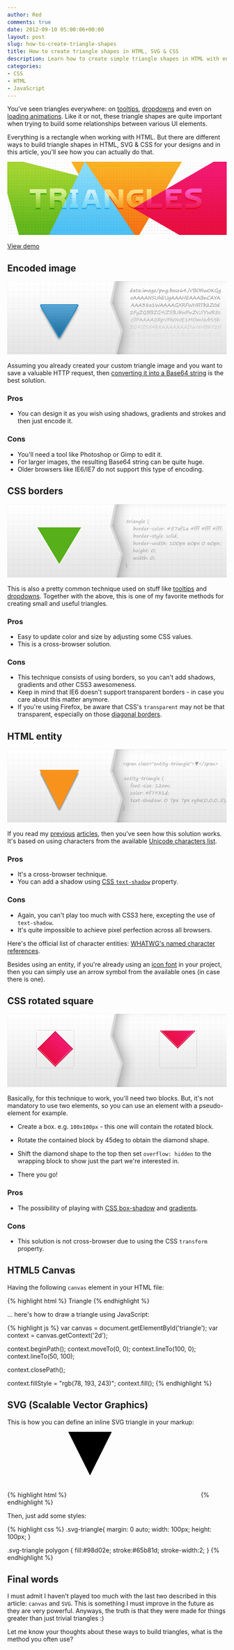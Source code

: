 ```yaml
---
author: Red
comments: true
date: 2012-09-10 05:00:06+00:00
layout: post
slug: how-to-create-triangle-shapes
title: How to create triangle shapes in HTML, SVG & CSS
description: Learn how to create simple triangle shapes in HTML with entities or Base64, SVG, CSS border and transform.
categories:
- CSS
- HTML
- JavaScript
---
```


You've seen triangles everywhere: on [tooltips](/easy-css3-jquery-tooltips/), [dropdowns](/css3-animated-dropdown-menu/) and even on [loading animations](/css3-loading-animation-experiment/). Like it or not, these triangle shapes are quite important when trying to build some relationships between various UI elements.

Everything is a rectangle when working with HTML. But there are different ways to build triangle shapes in HTML, SVG & CSS for your designs and in this article, you'll see how you can actually do that.

![Colored triangles in HTML, SVG and CSS](/dist/uploads/2012/08/webdesign-triangles.png)

<!-- more -->

[View demo](/dist/uploads/2012/09/create-triangle-shapes-demo.html)

## Encoded image

![Encoded base64 triangle](/dist/uploads/2012/09/encoded-base64.png)

Assuming you already created your custom triangle image and you want to save a valuable HTTP request, then [converting it into a Base64 string](/data-uri-tools/) is the best solution.

### Pros

* You can design it as you wish using shadows, gradients and strokes and then just encode it.

### Cons

* You'll need a tool like Photoshop or Gimp to edit it.
* For larger images, the resulting Base64 string can be quite huge.
* Older browsers like IE6/IE7 do not support this type of encoding.

## CSS borders

![CSS green border triangle](/dist/uploads/2012/09/border-triangle.png)

This is also a pretty common technique used on stuff like [tooltips](/css3-tooltips) and [dropdowns](/css3-dropdown-menu). Together with the above, this is one of my favorite methods for creating small and useful triangles.

### Pros

* Easy to update color and size by adjusting some CSS values.
* This is a cross-browser solution.

### Cons

* This technique consists of using borders, so you can't add shadows, gradients and other CSS3 awesomeness.
* Keep in mind that IE6 doesn't support transparent borders - in case you care about this matter anymore.
* If you're using Firefox, be aware that CSS's `transparent` may not be that transparent, especially on those [diagonal borders](/css-diagonal-borders-still-not-rendering-properly-on-firefox/).

## HTML entity

![HTML entity triangle](/dist/uploads/2012/09/entity-triangle.png)

If you read my [previous](/simple-and-effective-dropdown-login-box/) [articles](/just-another-awesome-css3-buttons/), then you've seen how this solution works. It's based on using characters from the available [Unicode characters list](https://en.wikipedia.org/wiki/List_of_Unicode_characters).

### Pros

* It's a cross-browser technique.
* You can add a shadow using [CSS `text-shadow`](/drop-shadow-effect-using-css/) property.

### Cons

* Again, you can't play too much with CSS3 here, excepting the use of `text-shadow`.
* It's quite impossible to achieve pixel perfection across all browsers.

Here's the official list of character entities: [WHATWG's named character references](https://html.spec.whatwg.org/multipage/named-characters.html#named-character-references).


Besides using an entity, if you're already using an [icon font](https://fontawesome.com/) in your project, then you can simply use an arrow symbol from the available ones (in case there is one).

## CSS rotated square

![CSS triangle from a cropped rectangle](/dist/uploads/2012/09/cropped-triangle.png)

Basically, for this technique to work, you'll need two blocks. But, it's not mandatory to use two elements, so you can use an element with a pseudo-element for example.

* Create a box. e.g. `100x100px` - this one will contain the rotated block.

* Rotate the contained block by 45deg to obtain the diamond shape.

* Shift the diamond shape to the top then set `overflow: hidden` to the wrapping block to show just the part we're interested in.

* There you go!

### Pros

* The possibility of playing with [CSS box-shadow](/how-to-create-slick-effects-with-css3-box-shadow/) and [gradients](/css-gradients-quick-tutorial/).

### Cons

* This solution is not cross-browser due to using the CSS `transform` property.

## HTML5 Canvas

Having the following `canvas` element in your HTML file:

{% highlight html %}
  <canvas id="triangle" height="100" width="100">Triangle</canvas>
{% endhighlight %}

... here's how to draw a triangle using JavaScript:

{% highlight js %}
  var canvas = document.getElementById('triangle');
  var context = canvas.getContext('2d');

  context.beginPath();
  context.moveTo(0, 0);
  context.lineTo(100, 0);
  context.lineTo(50, 100);

  context.closePath();

  context.fillStyle = "rgb(78, 193, 243)";
  context.fill();
{% endhighlight %}

## SVG (Scalable Vector Graphics)

This is how you can define an inline SVG triangle in your markup:

{% highlight html %}
  <svg xmlns="http://www.w3.org/2000/svg" class="svg-triangle">
    <polygon points="0,0 100,0 50,100"/>
  </svg>
{% endhighlight %}

Then, just add some styles:

{% highlight css %}
  .svg-triangle{
    margin: 0 auto;
    width: 100px;
    height: 100px;
  }

  .svg-triangle polygon {
    fill:#98d02e;
    stroke:#65b81d;
    stroke-width:2;
  }
{% endhighlight %}

## Final words

I must admit I haven't played too much with the last two described in this article: `canvas` and `SVG`. This is something I must improve in the future as they are very powerful. Anyways, the truth is that they were made for things greater than just trivial triangles :)

Let me know your thoughts about these ways to build triangles, what is the method you often use?